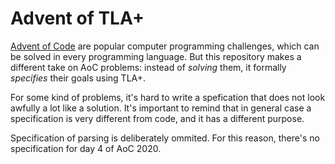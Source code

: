 # Advent of TLA+

[Advent of Code](https://adventofcode.com/) are popular computer programming challenges, which
can be solved in every programming language. But this repository makes a different take on
AoC problems: instead of *solving* them, it formally *specifies* their goals using TLA+.

For some kind of problems, it's hard to write a spefication that does not look awfully a lot
like a solution. It's important to remind that in general case a specification is very different
from code, and it has a different purpose.

Specification of parsing is deliberately ommited. For this reason, there's no specification for
day 4 of AoC 2020.
